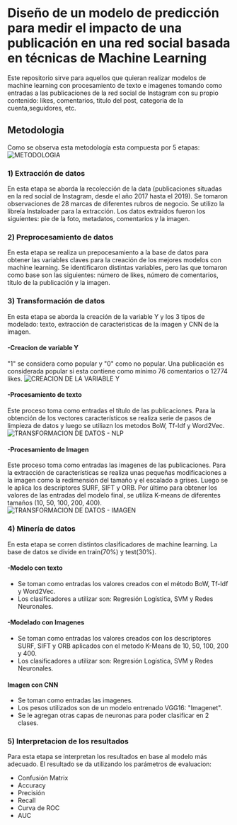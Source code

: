 # Diseño de un modelo de predicción para medir el impacto de una publicación en una red social basada en técnicas de Machine Learning
Este repositorio sirve para aquellos que quieran realizar modelos de machine learning con procesamiento de texto e imagenes tomando como entradas a las publicaciones de la red social de Instagram con su propio contenido: likes, comentarios, titulo del post, categoria de la cuenta,seguidores, etc.
## Metodologia
Como se observa esta metodología esta compuesta por 5 etapas:
![METODOLOGIA](https://user-images.githubusercontent.com/60902706/74689257-79521700-51a8-11ea-80c3-7e1cf6a55d9d.PNG)
### 1) Extracción de datos
En esta etapa se aborda la recolección de la data (publicaciones situadas en la red social de Instagram, desde el año 2017 hasta el 2019). Se tomaron observaciones de 28 marcas de diferentes rubros de negocio. Se utilizo la libreía Instaloader para la extracción. Los datos extraidos fueron los siguientes: pie de la foto, metadatos, comentarios y la imagen.
### 2) Preprocesamiento de datos
En esta etapa se realiza un prepocesamiento a la base de datos para obtener las variables claves para la creación de los mejores modelos con machine learning. Se identificaron distintas variables, pero las que tomaron como base son las siguientes: número de likes, número de comentarios, título de la publicación y la imagen.
### 3) Transformación de datos
En esta etapa se aborda la creación de la variable Y y los 3 tipos de modelado: texto, extracción de caracteristicas de la imagen y CNN de la imagen.
#### -Creacion de variable Y
"1" se considera como popular y "0" como no popular.
Una publicación es considerada popular si esta contiene como mínimo 76 comentarios o 12774 likes.
![CREACION DE LA VARIABLE Y](https://user-images.githubusercontent.com/60902706/74692027-65f87900-51b3-11ea-9dfa-e64dd03d4af8.png)
#### -Procesamiento de texto
Este proceso toma como entradas el título de las publicaciones. Para la obtención de los vectores característicos se realiza serie de pasos de limpieza de datos y luego se utiliazn los metodos BoW, Tf-Idf y Word2Vec.
![TRANSFORMACION DE DATOS - NLP](https://user-images.githubusercontent.com/60902706/74692260-65acad80-51b4-11ea-85d0-a5257dcc7fb6.PNG)
#### -Procesamiento de Imagen
Este proceso toma como entradas las imagenes de las publicaciones. Para la extracción de características se realiza unas pequeñas modificaciones a la imagen como la redimensión del tamaño y el escalado a grises. Luego se le aplica los descriptores SURF, SIFT y ORB. Por último para obtener los valores de las entradas del modelo final, se utiliza K-means de diferentes tamaños (10, 50, 100, 200, 400).
![TRANSFORMACION DE DATOS - IMAGEN](https://user-images.githubusercontent.com/60902706/74692940-8b878180-51b7-11ea-8134-5a287f6a54c8.png)
### 4) Minería de datos
En esta etapa se corren distintos clasificadores de machine learning. La base de datos se divide en train(70%) y test(30%).
#### -Modelo con texto
- Se toman como entradas los valores creados con el método BoW, Tf-Idf y Word2Vec.
- Los clasificadores a utilizar son: Regresión Logística, SVM y Redes Neuronales.
#### -Modelado con Imagenes
- Se toman como entradas los valores creados con los descriptores SURF, SIFT y ORB aplicados con el metodo K-Means de 10, 50, 100, 200 y 400.
- Los clasificadores a utilizar son: Regresión Logística, SVM y Redes Neuronales.
#### Imagen con CNN
- Se toman como entradas las imagenes.
- Los pesos utilizados son de un modelo entrenado VGG16: "Imagenet".
- Se le agregan otras capas de neuronas para poder clasificar en 2 clases.
### 5) Interpretacion de los resultados
Para esta etapa se interpretan los resultados en base al modelo más adecuado. El resultado se da utilizando los parámetros de evaluacion:
- Confusión Matrix
- Accuracy
- Precisión
- Recall
- Curva de ROC
- AUC
